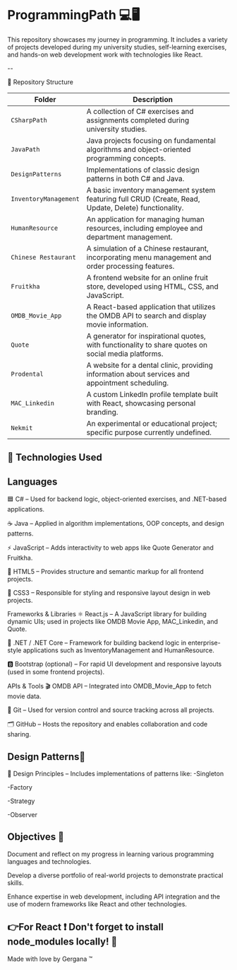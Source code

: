 # ProgrammingPath 💻🖥

This repository showcases my journey in programming. 
It includes a variety of projects developed during my university studies, self-learning exercises, and hands-on web development work with technologies like React.

--

📁 Repository Structure

| Folder                | Description                                                                                           |   |
| --------------------- | ----------------------------------------------------------------------------------------------------- | - |
| `CSharpPath`          | A collection of C# exercises and assignments completed during university studies.                     |   |
| `JavaPath`            | Java projects focusing on fundamental algorithms and object-oriented programming concepts.            |   |
| `DesignPatterns`      | Implementations of classic design patterns in both C# and Java.                                       |   |
| `InventoryManagement` | A basic inventory management system featuring full CRUD (Create, Read, Update, Delete) functionality. |   |
| `HumanResource`       | An application for managing human resources, including employee and department management.            |   |
| `Chinese Restaurant`  | A simulation of a Chinese restaurant, incorporating menu management and order processing features.    |   |
| `Fruitkha`            | A frontend website for an online fruit store, developed using HTML, CSS, and JavaScript.              |   |
| `OMDB_Movie_App`      | A React-based application that utilizes the OMDB API to search and display movie information.         |   |
| `Quote`               | A generator for inspirational quotes, with functionality to share quotes on social media platforms.   |   |
| `Prodental`           | A website for a dental clinic, providing information about services and appointment scheduling.       |   |
| `MAC_Linkedin`        | A custom LinkedIn profile template built with React, showcasing personal branding.                    |   |
| `Nekmit`              | An experimental or educational project; specific purpose currently undefined.                         |   |


🧰 Technologies Used
--
Languages
--
🟦 C# – Used for backend logic, object-oriented exercises, and .NET-based applications.

☕ Java – Applied in algorithm implementations, OOP concepts, and design patterns.

⚡ JavaScript – Adds interactivity to web apps like Quote Generator and Fruitkha.

📝 HTML5 – Provides structure and semantic markup for all frontend projects.

🎨 CSS3 – Responsible for styling and responsive layout design in web projects.

Frameworks & Libraries
⚛️ React.js – A JavaScript library for building dynamic UIs; used in projects like OMDB Movie App, MAC_Linkedin, and Quote.

🧱 .NET / .NET Core – Framework for building backend logic in enterprise-style applications such as InventoryManagement and HumanResource.

🅱️ Bootstrap (optional) – For rapid UI development and responsive layouts (used in some frontend projects).

APIs & Tools
🎬 OMDB API – Integrated into OMDB_Movie_App to fetch movie data.

🔧 Git – Used for version control and source tracking across all projects.

🗂️ GitHub – Hosts the repository and enables collaboration and code sharing.

Design Patterns📙
--

🧠 Design Principles – Includes implementations of patterns like:
-Singleton

-Factory

-Strategy

-Observer

Objectives 🎯
--
Document and reflect on my progress in learning various programming languages and technologies.

Develop a diverse portfolio of real-world projects to demonstrate practical skills.

Enhance expertise in web development, including API integration and the use of modern frameworks like React and other technologies.


👉For React ❗ Don't forget to install node_modules locally! 🔺
--

Made with love by Gergana ™
